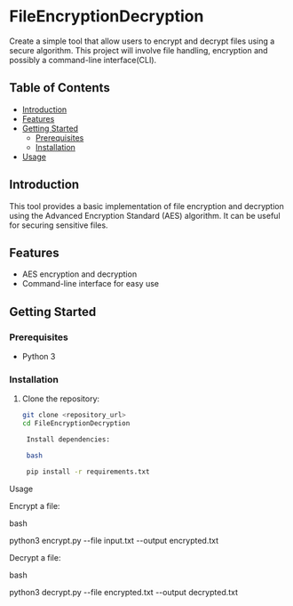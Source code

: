 # FileEncryptionDecryption
Create a simple tool that allow users to encrypt and decrypt files using a secure algorithm. This project will involve file handling, encryption and possibly a command-line interface(CLI).

## Table of Contents

- [Introduction](#introduction)
- [Features](#features)
- [Getting Started](#getting-started)
  - [Prerequisites](#prerequisites)
  - [Installation](#installation)
- [Usage](#usage)


## Introduction

This tool provides a basic implementation of file encryption and decryption using the Advanced Encryption Standard (AES) algorithm. It can be useful for securing sensitive files.

## Features

- AES encryption and decryption
- Command-line interface for easy use

## Getting Started

### Prerequisites

- Python 3

### Installation

1. Clone the repository:

   ```bash
   git clone <repository_url>
   cd FileEncryptionDecryption

    Install dependencies:

    bash

    pip install -r requirements.txt

Usage

Encrypt a file:

bash

python3 encrypt.py --file input.txt --output encrypted.txt

Decrypt a file:

bash

python3 decrypt.py --file encrypted.txt --output decrypted.txt
